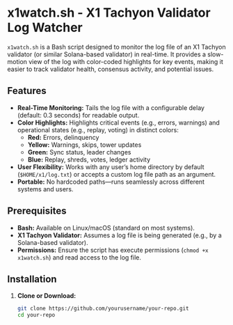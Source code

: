# x1watch.sh - X1 Tachyon Validator Log Watcher

`x1watch.sh` is a Bash script designed to monitor the log file of an X1 Tachyon validator (or similar Solana-based validator) in real-time. It provides a slow-motion view of the log with color-coded highlights for key events, making it easier to track validator health, consensus activity, and potential issues.

## Features

- **Real-Time Monitoring:** Tails the log file with a configurable delay (default: 0.3 seconds) for readable output.
- **Color Highlights:** Highlights critical events (e.g., errors, warnings) and operational states (e.g., replay, voting) in distinct colors:
  - **Red:** Errors, delinquency
  - **Yellow:** Warnings, skips, tower updates
  - **Green:** Sync status, leader changes
  - **Blue:** Replay, shreds, votes, ledger activity
- **User Flexibility:** Works with any user’s home directory by default (`$HOME/x1/log.txt`) or accepts a custom log file path as an argument.
- **Portable:** No hardcoded paths—runs seamlessly across different systems and users.

## Prerequisites

- **Bash:** Available on Linux/macOS (standard on most systems).
- **X1 Tachyon Validator:** Assumes a log file is being generated (e.g., by a Solana-based validator).
- **Permissions:** Ensure the script has execute permissions (`chmod +x x1watch.sh`) and read access to the log file.

## Installation

1. **Clone or Download:**
   ```bash
   git clone https://github.com/yourusername/your-repo.git
   cd your-repo
